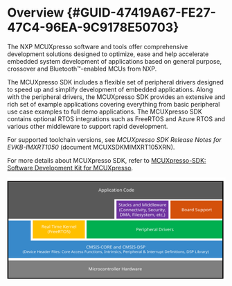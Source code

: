 # Overview {#GUID-47419A67-FE27-47C4-96EA-9C9178E50703}

The NXP MCUXpresso software and tools offer comprehensive development solutions designed to optimize, ease and help accelerate embedded system development of applications based on general purpose, crossover and Bluetooth™-enabled MCUs from NXP.

The MCUXpresso SDK includes a flexible set of peripheral drivers designed to speed up and simplify development of embedded applications. Along with the peripheral drivers, the MCUXpresso SDK provides an extensive and rich set of example applications covering everything from basic peripheral use case examples to full demo applications. The MCUXpresso SDK contains optional RTOS integrations such as FreeRTOS and Azure RTOS and various other middleware to support rapid development.

For supported toolchain versions, see *MCUXpresso SDK Release Notes for EVKB-IMXRT1050* \(document MCUXSDKMIMXRT105XRN\).

For more details about MCUXpresso SDK, refer to [MCUXpresso-SDK: Software Development Kit for MCUXpresso](http://www.nxp.com/products/software-and-tools/run-time-software/mcuxpresso-software-and-tools/mcuxpresso-software-development-kit-sdk:MCUXpresso-SDK).

![](../images/ksdk_layers_20.svg "MCUXpresso SDK layers")

